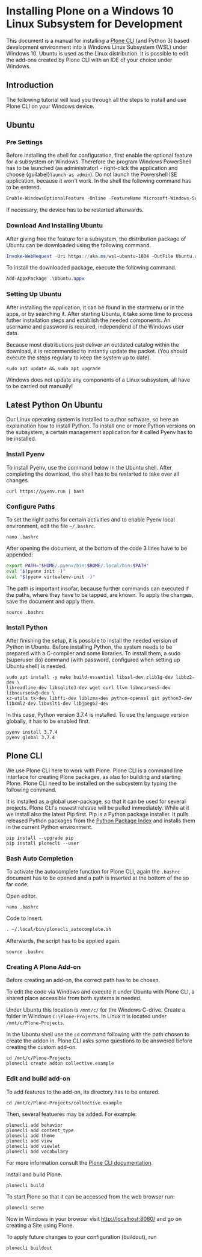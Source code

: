 # Installing Plone on a Windows 10 Linux Subsystem for Development

This document is a manual for installing a [Plone CLI](https://pypi.org/project/plonecli/) (and Python 3) based development environment into a Windows Linux Subsystem (WSL) under Windows 10.
Ubuntu is used as the Linux distribution.
It is possible to edit the add-ons created by Plone CLI with an IDE of your choice under Windows.

## Introduction

The following tutorial will lead you through all the steps to install and use Plone CLI on your Windows device.

## Ubuntu

### Pre Settings

Before installing the shell for configuration, first enable the optional feature for a subsystem on Windows.
Therefore the program Windows PowerShell has to be launched (as administrator! - right-click the application and choose {guilabel}`launch as admin`).
Do not launch the Powershell ISE application, because it won't work.
In the shell the following command has to be entered.

```powershell
Enable-WindowsOptionalFeature -Online -FeatureName Microsoft-Windows-Subsystem-Linux
```

If necessary, the device has to be restarted afterwards.

### Download And Installing Ubuntu

After giving free the feature for a subsystem, the distribution package of Ubuntu can be downloaded using the following command.

```powershell
Invoke-WebRequest -Uri https://aka.ms/wsl-ubuntu-1804 -OutFile Ubuntu.appx -UseBasicParsing
```

To install the downloaded package, execute the following command.

```powershell
Add-AppxPackage .\Ubuntu.appx
```

### Setting Up Ubuntu

After installing the application, it can be found in the startmenu or in the apps, or by searching it.
After starting Ubuntu, it take some time to process futher installation steps and establish the needed components.
An username and password is required, independend of the Windows user data.

Because most distributions just deliver an outdated catalog within the download, it is recommended to instantly update the packet.
(You should execute the steps regulary to keep the system up to date).

```console
sudo apt update && sudo apt upgrade
```

Windows does not update any components of a Linux subsystem, all have to be carried out manually!

## Latest Python On Ubuntu

Our Linux operating system is installed to author software, so here an explaination how to install Python.
To install one or more Python versions on the subsystem, a certain management application for it called Pyenv has to be installed.

### Install Pyenv

To install Pyenv, use the command below in the Ubuntu shell.
After completing the download, the shell has to be restarted to take over all changes.

```console
curl https://pyenv.run | bash
```

### Configure Paths

To set the right paths for certain activities and to enable Pyenv local environment, edit the file `~/.bashrc`.

```console
nano .bashrc
```

After opening the document, at the bottom of the code 3 lines have to be appended:

```bash
export PATH="$HOME/.pyenv/bin:$HOME/.local/bin:$PATH"
eval "$(pyenv init -)"
eval "$(pyenv virtualenv-init -)"
```

The path is important insofar, because further commands can executed if the paths, where they have to be tapped, are known.
To apply the changes, save the document and apply them.

```console
source .bashrc
```

### Install Python

After finishing the setup, it is possible to install the needed version of Python in Ubuntu.
Before installing Python, the system needs to be prepared with a C-compiler and some libraries.
To install them, a sudo (superuser do) command (with password, configured when setting up Ubuntu shell) is needed.

```console
sudo apt install -y make build-essential libssl-dev zlib1g-dev libbz2-dev \
libreadline-dev libsqlite3-dev wget curl llvm libncurses5-dev libncursesw5-dev \
xz-utils tk-dev libffi-dev liblzma-dev python-openssl git python3-dev libxml2-dev libxslt1-dev libjpeg62-dev
```

In this case, Python version 3.7.4 is installed.
To use the language version globally, it has to be enabled first.

```console
pyenv install 3.7.4
pyenv global 3.7.4
```

## Plone CLI

We use Plone CLI here to work with Plone.
Plone CLI is a command line interface for creating Plone packages, as also for building and starting Plone.
Plone CLI need to be installed on the subsystem by typing the following command.

It is installed as a global user-package, so that it can be used for several projects.
Plone CLI's newest release will be pulled immediately.
While at it we install also the latest Pip first.
Pip is a Python package installer.
It pulls released Python packages from the [Python Package Index](https://pypi.org/) and installs them in the current Python environment.

```console
pip install --upgrade pip
pip install plonecli --user
```

### Bash Auto Completion

To activate the autocomplete function for Plone CLI, again the `.bashrc` document has to be opened and a path is inserted at the bottom of the so far code.

Open editor.

```console
nano .bashrc
```

Code to insert.

```bash
. ~/.local/bin/plonecli_autocomplete.sh
```

Afterwards, the script has to be applied again.

```console
source .bashrc
```

### Creating A Plone Add-on

Before creating an add-on, the correct path has to be chosen.

To edit the code via Windows and execute it under Ubuntu with Plone CLI, a shared place accessible from both systems is needed.

Under Ubuntu this location is `/mnt/c/` for the Windows C-drive.
Create a folder in Windows `C:\Plone-Projects`.
In Linux it is located under `/mnt/c/Plone-Projects`.

In the Ubuntu shell use the `cd` command following with the path chosen to create the addon in.
Plone CLI asks some questions to be answered before creating the custom add-on.

```console
cd /mnt/c/Plone-Projects
plonecli create addon collective.example
```

### Edit and build add-on

To add features to the add-on, its directory has to be entered.

```console
cd /mnt/c/Plone-Projects/collective.example
```

Then, several featueres may be added. For example:

```console
plonecli add behavior
plonecli add content_type
plonecli add theme
plonecli add view
plonecli add viewlet
plonecli add vocabulary
```

For more information consult the [Plone CLI documentation](https://pypi.org/project/plonecli/).

Install and build Plone.

```console
plonecli build
```

To start Plone so that it can be accessed from the web browser run:

```console
plonecli serve
```

Now in Windows in your browser visit [http://localhost:8080/](http://locahost:8080/) and go on creating a Site using Plone.

To apply future changes to your configuration (buildout), run

```console
plonecli buildout
```
